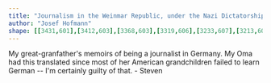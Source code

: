 ```yaml
---
title: "Journalism in the Weinmar Republic, under the Nazi Dictatorship, and during the Occupation. Memoirs, 1916-1947."
author: "Josef Hofmann"
shape: [[3431,601],[3412,603],[3368,603],[3319,606],[3233,607],[3213,609],[3114,611],[3031,616],[3002,616],[2985,618],[2816,620],[2701,625],[2585,627],[2574,629],[2539,629],[2521,631],[2456,630],[2451,632],[2403,633],[2397,635],[2391,642],[2382,678],[2386,757],[2389,766],[2393,769],[2400,771],[2418,770],[2434,763],[2442,755],[2456,733],[2466,724],[2472,715],[2478,711],[2480,703],[2484,699],[2490,699],[2501,704],[2491,713],[2493,717],[2520,718],[2529,716],[2572,714],[2566,712],[2547,710],[2543,708],[2514,705],[2514,703],[2550,701],[2654,702],[2671,699],[2683,701],[2763,701],[2773,699],[2844,699],[2855,701],[2871,701],[2890,698],[2994,698],[3007,696],[3026,698],[3053,697],[3064,695],[3108,696],[3117,694],[3131,694],[3138,696],[3147,694],[3157,694],[3164,696],[3183,696],[3192,699],[3205,700],[3225,699],[3233,696],[3240,696],[3251,700],[3280,700],[3295,695],[3305,698],[3334,698],[3349,692],[3353,692],[3363,696],[3370,696],[3375,694],[3395,695],[3405,690],[3424,692],[3432,689],[3437,689],[3439,691],[3446,693],[3460,691],[3479,693],[3485,689],[3508,681],[3515,672],[3515,650],[3508,612],[3503,604],[3495,601]]
---
```


My great-granfather's memoirs of being a journalist in Germany. My Oma had this translated since most of her American grandchildren failed to learn German -- I'm certainly guilty of that. - Steven
